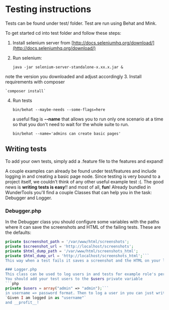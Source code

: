 Testing instructions
========================
Tests can be found under test/ folder.
Test are run using Behat and Mink.

To get started cd into test folder and follow these steps:
1. Install selenium server from [http://docs.seleniumhq.org/download/](http://docs.seleniumhq.org/download/)
2. Run selenium:

    `java -jar selenium-server-standalone-x.xx.x.jar &`

  note the version you downloaded and adjust accordingly
3. Install requirements with composer

    `composer install`

4. Run tests

    `bin/behat --maybe-needs --some-flags=here`

    a useful flag is __--name__ that allows you to run only one scenario at a time so that you don't need to wait for the whole suite to run.

    `bin/behat --name='admins can create basic pages'`

Writing tests
------------------
To add your own tests, simply add a .feature file to the features and expand!

A couple examples can already be found under test/features and include logging in and creating a basic page node. Since testing is very bound to a project itself, we couldn't think of any other useful example test :(.
The good news is **writing tests is easy**!! and most of all, __fun__!
Already bundled in WunderTools you'll find a couple Classes that can help you in the task: Debugger and Logger.

### Debugger.php
In the Debugger class you should configure some variables with the paths where it can save the screenshots and HTML of the failing tests.
These are the defaults:
```php
private $screenshot_path = '/var/www/html/screenshots';
private $screenshot_url = 'http://localhost/screenshots';
private $html_dump_path = '/var/www/html/screenshots_html';
private $html_dump_url = 'http://localhost/screenshots_html';```
This way when a test fails it saves a screenshot and the HTML on your local environment for debugging purposes so that you can go and see where's the problem.

### Logger.php
This class can be used to log users in and tests for example role's permissions and so on.
You should add your test users to the $users private variable
```php
private $users = array("admin" => "admin");```
in username => password format. Then to log a user in you can just write in your test:
`Given I am logged in as "username"`
and __profit__!
